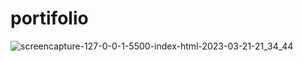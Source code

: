 ﻿# portifolio
![screencapture-127-0-0-1-5500-index-html-2023-03-21-21_34_44](https://user-images.githubusercontent.com/87838554/226772133-e18bc4d5-3010-44b6-9cc5-1607d7ba55dd.png)
